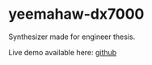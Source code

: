 # yeemahaw-dx7000
Synthesizer made for engineer thesis.

Live demo available here: [github](https://tomasthall.github.io/yeemahaw-dx7000/)
